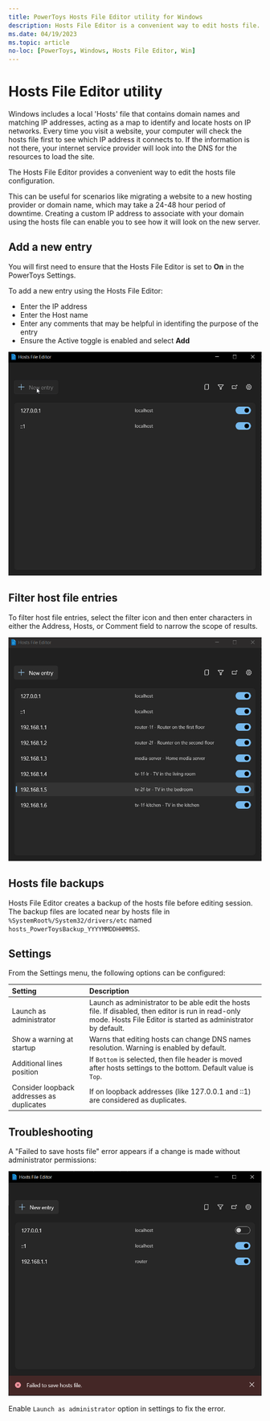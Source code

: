 ```yaml
---
title: PowerToys Hosts File Editor utility for Windows
description: Hosts File Editor is a convenient way to edit hosts file.
ms.date: 04/19/2023
ms.topic: article
no-loc: [PowerToys, Windows, Hosts File Editor, Win]
---
```


# Hosts File Editor utility

Windows includes a local 'Hosts' file that contains domain names and matching IP addresses, acting as a map to identify and locate hosts on IP networks. Every time you visit a website, your computer will check the hosts file first to see which IP address it connects to. If the information is not there, your internet service provider will look into the DNS for the resources to load the site.

The Hosts File Editor provides a convenient way to edit the hosts file configuration.

This can be useful for scenarios like migrating a website to a new hosting provider or domain name, which may take a 24-48 hour period of downtime. Creating a custom IP address to associate with your domain using the hosts file can enable you to see how it will look on the new server.

## Add a new entry

You will first need to ensure that the Hosts File Editor is set to **On** in the PowerToys Settings.

To add a new entry using the Hosts File Editor:

- Enter the IP address
- Enter the Host name
- Enter any comments that may be helpful in identifing the purpose of the entry
- Ensure the Active toggle is enabled and select **Add**

![PowerToys Hosts File Editor: Add new entry](../images/pt-hosts-file-editor-add-new-entry.gif)

## Filter host file entries

To filter host file entries, select the filter icon and then enter characters in either the Address, Hosts, or Comment field to narrow the scope of results.

![PowerToys Hosts File Editor: Filtering entries](../images/pt-hosts-file-editor-filter.gif)

## Hosts file backups

Hosts File Editor creates a backup of the hosts file before editing session. The backup files are located near by hosts file in `%SystemRoot%/System32/drivers/etc` named `hosts_PowerToysBackup_YYYYMMDDHHMMSS`.

## Settings

From the Settings menu, the following options can be configured:

| Setting | Description |
| :--- | :--- |
| Launch as administrator | Launch as administrator to be able edit the hosts file. If disabled, then editor is run in read-only mode. Hosts File Editor is started as administrator by default. |
| Show a warning at startup | Warns that editing hosts can change DNS names resolution. Warning is enabled by default. |
| Additional lines position | If `Bottom` is selected, then file header is moved after hosts settings to the bottom. Default value is `Top`. |
| Consider loopback addresses as duplicates | If on loopback addresses (like 127.0.0.1 and ::1) are considered as duplicates. |

## Troubleshooting

A "Failed to save hosts file" error appears if a change is made without administrator permissions:

![PowerToys Hosts File Editor: Failed to save hosts file](../images/pt-hosts-file-editor-failed-to-save-hosts-file-error.png)

Enable `Launch as administrator` option in settings to fix the error.
